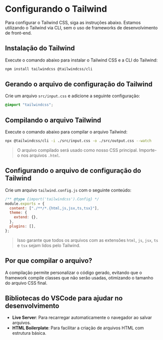 # Configurando o Tailwind

Para configurar o Tailwind CSS, siga as instruções abaixo. Estamos utilizando o Tailwind via CLI, sem o uso de frameworks de desenvolvimento de front-end.

## Instalação do Tailwind

Execute o comando abaixo para instalar o Tailwind CSS e a CLI do Tailwind:

```bash
npm install tailwindcss @tailwindcss/cli
```

## Gerando o arquivo de configuração do Tailwind

Crie um arquivo `src/input.css` e adicione a seguinte configuração:

```css
@import "tailwindcss";
```

## Compilando o arquivo Tailwind

Execute o comando abaixo para compilar o arquivo Tailwind:

```bash
npx @tailwindcss/cli -i ./src/input.css -o ./src/output.css --watch
```

> O arquivo compilado será usado como nosso CSS principal. Importe-o nos arquivos `.html`.

## Configurando o arquivo de configuração do Tailwind

Crie um arquivo `tailwind.config.js` com o seguinte conteúdo:

```javascript
/** @type {import('tailwindcss').Config} */
module.exports = {
  content: ["./**/*.{html,js,jsx,ts,tsx}"],
  theme: {
    extend: {},
  },
  plugins: [],
};
```

> Isso garante que todos os arquivos com as extensões `html`, `js`, `jsx`, `ts` e `tsx` sejam lidos pelo Tailwind.

## Por que compilar o arquivo?

A compilação permite personalizar o código gerado, evitando que o framework compile classes que não serão usadas, otimizando o tamanho do arquivo CSS final.

## Bibliotecas do VSCode para ajudar no desenvolvimento

- **Live Server**: Para recarregar automaticamente o navegador ao salvar arquivos.
- **HTML Boilerplate**: Para facilitar a criação de arquivos HTML com estrutura básica.